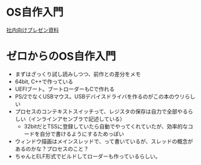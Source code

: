 # OS自作入門

[社内向けプレゼン資料](https://docs.google.com/presentation/d/e/2PACX-1vSR5xee-Wltcep1plauS3pP0s6HBOU65qB0Xg1A54i7DP2Bm8h8AlygPSC0QE2XnmmXgfLmsr6Vuobg/pub?start=false&loop=false&delayms=3000&slide=id.p)

# ゼロからのOS自作入門

- まずはざっくり試し読みしつつ、前作との差分をメモ
- 64bit, C++で作っている
- UEFIブート。ブートローダーもCで作れる
- PS/2でなくUSBマウス。USBデバイスドライバを作るのがこの本のウリらしい
- プロセスのコンテキストスイッチって、レジスタの保存は自力で全部やるらしい（インラインアセンブラで記述している）
  - 32bitだとTSSに登録していたら自動でやってくれていたが、効率的なコードを自分で書けるようにするためっぽい
- ウィンドウ描画はメインスレッドで、って書いているが、スレッドの概念があるのかな？プロセスのこと？
- ちゃんとELF形式でビルドしてローダーも作っているらしい。
